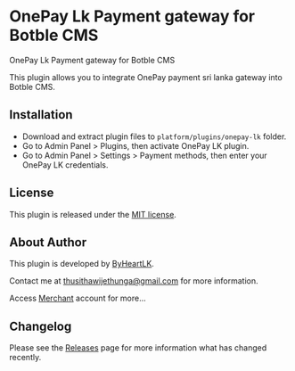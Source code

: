 # OnePay Lk Payment gateway for Botble CMS

OnePay Lk Payment gateway for Botble CMS

This  plugin allows you to integrate OnePay payment sri lanka gateway into Botble CMS.

## Installation

- Download and extract plugin files to `platform/plugins/onepay-lk` folder.
- Go to Admin Panel > Plugins, then activate OnePay LK plugin.
- Go to Admin Panel > Settings > Payment methods, then enter your OnePay LK credentials.

## License

This plugin is released under the [MIT license](LICENSE).

## About Author

This plugin is developed by [ByHeartLK](https://github.com/thusithawijethunga/onepay-lk-botble-cms/).

Contact me at [thusithawijethunga@gmail.com](mailto:thusithawijethunga@gmail.com) for more information.

Access [Merchant](https://merchant-v2.onepay.lk/) account for more...

## Changelog

Please see the [Releases](../../releases) page for more information what has changed recently.